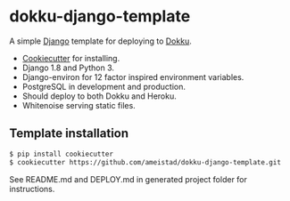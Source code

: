 # dokku-django-template

A simple [Django](http://www.djangoproject.com/ "Django project") template for deploying to [Dokku](http://progrium.viewdocs.io/dokku/ "Dokku documentation").


- [Cookiecutter](https://github.com/audreyr/cookiecutter "Cookiecutter project") for installing.
- Django 1.8 and Python 3.
- Django-environ for 12 factor inspired environment variables.
- PostgreSQL in development and production.
- Should deploy to both Dokku and Heroku.
- Whitenoise serving static files. 

## Template installation
```sh
$ pip install cookiecutter
$ cookiecutter https://github.com/ameistad/dokku-django-template.git
```

See README.md and DEPLOY.md in generated project folder for instructions.
